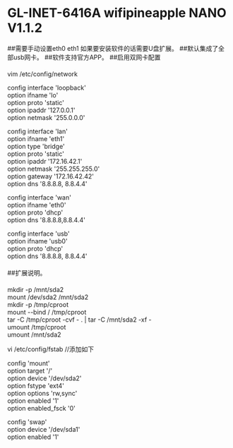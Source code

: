 # GL-INET-6416A wifipineapple NANO V1.1.2
##需要手动设置eth0 eth1 如果要安装软件的话需要U盘扩展。
##默认集成了全部usb网卡。
##软件支持官方APP。
##启用双网卡配置
####
vim /etc/config/network<br>

config interface 'loopback'<br>
        option ifname 'lo'<br>
        option proto 'static'<br>
        option ipaddr '127.0.0.1'<br>
        option netmask '255.0.0.0'<br>

config interface 'lan'<br>
        option ifname   'eth1'<br>
        option type     'bridge'<br>
        option proto    'static'<br>
        option ipaddr   '172.16.42.1'<br>
        option netmask  '255.255.255.0'<br>
        option gateway  '172.16.42.42'<br>
        option dns      '8.8.8.8, 8.8.4.4'<br>

config interface 'wan'<br>
        option ifname   'eth0'<br>
        option proto    'dhcp'<br>
        option dns      '8.8.8.8,8.8.4.4'<br>

config interface 'usb'<br>
        option ifname   'usb0'<br>
        option proto    'dhcp'<br>
        option dns      '8.8.8.8, 8.8.4.4'<br>
####
##扩展说明。
####
mkdir -p /mnt/sda2<br>
mount /dev/sda2 /mnt/sda2<br>
mkdir -p /tmp/cproot<br>
mount --bind / /tmp/cproot<br>
tar -C /tmp/cproot -cvf - . | tar -C /mnt/sda2 -xf -<br>
umount /tmp/cproot<br>
umount /mnt/sda2<br>



vi /etc/config/fstab //添加如下<br>

config 'mount'<br>
       option target '/'<br>
       option device '/dev/sda2'<br>
       option fstype 'ext4'<br>
       option options 'rw,sync'<br>
       option enabled '1'<br>
       option enabled_fsck '0'<br>

config 'swap'<br>
       option device '/dev/sda1'<br>
       option enabled '1'<br>

####